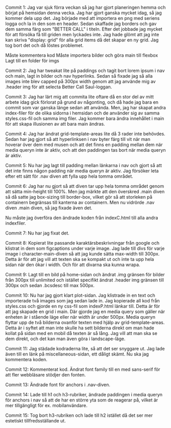 Commit 1: Jag var sjuk förra veckan så jag har gjort planeringen hemma och börjat på hemsidan denna vecka. Jag har gjort ganska mycket idag, så jag kommer dela upp det.
Jag började med att importera en png med seriens logga och la in den som en header. Sedan skaffade jag borders och gav dem samma färg som "BETTER CALL" i titeln. Efter det jobbade jag mycket för att försöka få till griden men lyckades inte. Jag hade glömt att jag inte kan skriva "display: grid" för alla grid items då det skapar en ny grid. Jag tog bort det och då löstes problemet.

Måste kommentera kod
Måste importera bilder och göra main till flexbox
Lagt till en folder för imgs

Commit 2: Jag har tweakat lite på paddings och tagit bort lorem ipsum i nav och main, lagt in bilder och nav hyperlinks. Sedan så fixade jag så alla images inte blev capped på 300px width genom att jag använde mig av .header img för att selecta Better Call Saul-loggan.

Commit 3: Jag har lärt mig att commita lite oftare då en stor del av mitt arbete idag gick förlorat på grund av någonting, och då hade jag bara en commit som var ganska länge sedan att använda. Men, jag har skapat andra index-filer för de olika sidorna i hemsidan och de använder sig av samma styles.css-fil och samma img filer. Jag kommer bara ändra innehållet i main för att skapa illusionen av att bara main ändras.

Commit 4: Jag har ändrat grid-template-areas lite då 3 rader inte behövdes. Sedan har jag gjort så att hyperlinksen i nav byter färg till vit när man hoverar över dem med musen och att det finns en padding mellan dem när media queryn inte är aktiv, och att den paddingen tas bort när media queryn är aktiv.

Commit 5: Nu har jag lagt till padding mellan länkarna i nav och gjort så att det inte finns någon padding när media queryn är aktiv. Jag försöker leta efter ett sätt för .nav diven att fylla upp hela tomma området.

Commit 6: Jag har nu gjort så att diven tar upp hela tomma området genom att sätta min-height till 100%. Men jag märkte att den överskred .main diven så då satte jag box-sizing till border-box, vilket gör så att storleken på containern begränsas till kanterna av containern. Men nu vidrörde .nav diven .main diven, så jag fixade även det.

Nu måste jag överföra den ändrade koden från indexC.html till alla andra indexfiler.

Commit 7: Nu har jag fixat det.

Commit 8: Kopierat lite passande karaktärsbeskrivningar från google och klistrat in dem som figcaptions under varje image. Jag lade till divs för varje image i character-main-diven så att jag kunde sätta max-width till 300px. Detta är för att jag vill att texten ska se kompakt ut och inte ta upp hela sidan när den ökar i width. Och för att divarna ska kunna wrapa.

Commit 9: Lagt till en bild på home-sidan och ändrat .img gränsen för bilder från 300px till unlimited och istället specifikt ändrat .header img gränsen till 300px och sedan .bcsdesc till max 500px.

Commit 10: Nu har jag gjort klart plot-sidan. Jag klistrade in en text och importerade två images som jag sedan lade in. Jag kopierade all kod från styles.css och gjorde en ny css-fil som indexP.html länkar till. Detta är för att jag skapade en grid i main. Där gjorde jag en media query som gäller när enheten är i stående läge eller när width är under 500px. Media queryn flyttar upp de två bilderna ovanför texten med hjälp av grid-template-areas. Detta är i syftet att man inte skulle ha sett bilderna direkt om man hade kollat på sidan med en mobil då texten är så lång. Jag vill att man ska se dem direkt, och det kan man även göra i landscape-läge.

Commit 11: Jag städade kodraderna lite, så att det ser snyggare ut. Jag lade även till en länk på miscellaneous-sidan, ett dåligt skämt. Nu ska jag kommentera koden.

Commit 12: Kommenterat kod. Ändrat font family till en med sans-serif för att fler webbläsare stödjer den fonten.

Commit 13: Ändrade font för anchors i .nav-diven.

Commit 14: Lade till h1 och h3-rubriker, ändrade paddingen i media queryn för anchors i nav så att de har en större yta som de reagerar på, vilket är mer tillgängligt för ex. mobilanvändare.

Commit 15: Tog bort h3-rubriken och lade till h2 istället då det ser mer estetiskt tillfredsställande ut.